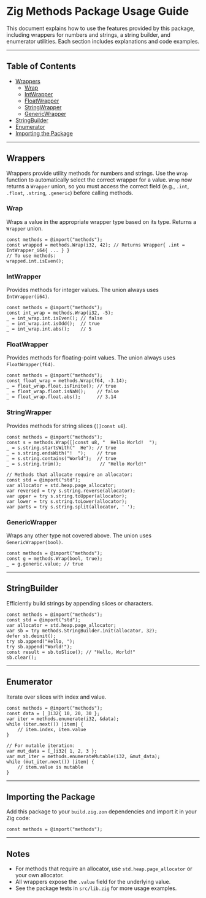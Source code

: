 # Zig Methods Package Usage Guide

This document explains how to use the features provided by this package, including wrappers for numbers and strings, a string builder, and enumerator utilities. Each section includes explanations and code examples.

---

## Table of Contents
- [Wrappers](#wrappers)
  - [Wrap](#wrap)
  - [IntWrapper](#intwrapper)
  - [FloatWrapper](#floatwrapper)
  - [StringWrapper](#stringwrapper)
  - [GenericWrapper](#genericwrapper)
- [StringBuilder](#stringbuilder)
- [Enumerator](#enumerator)
- [Importing the Package](#importing-the-package)

---

## Wrappers

Wrappers provide utility methods for numbers and strings. Use the `Wrap` function to automatically select the correct wrapper for a value. `Wrap` now returns a `Wrapper` union, so you must access the correct field (e.g., `.int`, `.float`, `.string`, `.generic`) before calling methods.

### Wrap
Wraps a value in the appropriate wrapper type based on its type. Returns a `Wrapper` union.

```zig
const methods = @import("methods");
const wrapped = methods.Wrap(i32, 42); // Returns Wrapper{ .int = IntWrapper_i64{ ... } }
// To use methods:
wrapped.int.isEven();
```

### IntWrapper
Provides methods for integer values. The union always uses `IntWrapper(i64)`.

```zig
const methods = @import("methods");
const int_wrap = methods.Wrap(i32, -5);
_ = int_wrap.int.isEven(); // false
_ = int_wrap.int.isOdd();  // true
_ = int_wrap.int.abs();    // 5
```

### FloatWrapper
Provides methods for floating-point values. The union always uses `FloatWrapper(f64)`.

```zig
const methods = @import("methods");
const float_wrap = methods.Wrap(f64, -3.14);
_ = float_wrap.float.isFinite(); // true
_ = float_wrap.float.isNaN();    // false
_ = float_wrap.float.abs();      // 3.14
```

### StringWrapper
Provides methods for string slices (`[]const u8`).

```zig
const methods = @import("methods");
const s = methods.Wrap([]const u8, "  Hello World!  ");
_ = s.string.startsWith("  He"); // true
_ = s.string.endsWith("!  ");    // true
_ = s.string.contains("World");  // true
_ = s.string.trim();              // "Hello World!"

// Methods that allocate require an allocator:
const std = @import("std");
var allocator = std.heap.page_allocator;
var reversed = try s.string.reverse(allocator);
var upper = try s.string.toUpper(allocator);
var lower = try s.string.toLower(allocator);
var parts = try s.string.split(allocator, ' ');
```

### GenericWrapper
Wraps any other type not covered above. The union uses `GenericWrapper(bool)`.

```zig
const methods = @import("methods");
const g = methods.Wrap(bool, true);
_ = g.generic.value; // true
```

---

## StringBuilder
Efficiently build strings by appending slices or characters.

```zig
const methods = @import("methods");
const std = @import("std");
var allocator = std.heap.page_allocator;
var sb = try methods.StringBuilder.init(allocator, 32);
defer sb.deinit();
try sb.append("Hello, ");
try sb.append("World!");
const result = sb.toSlice(); // "Hello, World!"
sb.clear();
```

---

## Enumerator
Iterate over slices with index and value.

```zig
const methods = @import("methods");
const data = [_]i32{ 10, 20, 30 };
var iter = methods.enumerate(i32, &data);
while (iter.next()) |item| {
    // item.index, item.value
}

// For mutable iteration:
var mut_data = [_]i32{ 1, 2, 3 };
var mut_iter = methods.enumerateMutable(i32, &mut_data);
while (mut_iter.next()) |item| {
    // item.value is mutable
}
```

---

## Importing the Package

Add this package to your `build.zig.zon` dependencies and import it in your Zig code:

```zig
const methods = @import("methods");
```

---

## Notes
- For methods that require an allocator, use `std.heap.page_allocator` or your own allocator.
- All wrappers expose the `.value` field for the underlying value.
- See the package tests in `src/lib.zig` for more usage examples. 